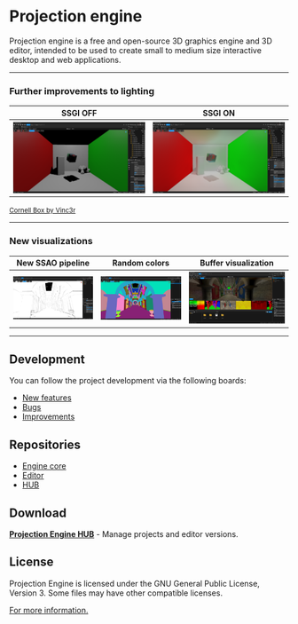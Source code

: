 # Projection engine

Projection engine is a free and open-source 3D graphics engine and 3D editor, intended to be used to create small to
medium size
interactive desktop and web applications.

---
### Further improvements to lighting
<table>
    <tr>
        <th>
          SSGI OFF 
        </th>
        <th>
          SSGI ON 
        </th>
    </tr>
    <tr>
        <th>
           <img src="https://github.com/projection-engine/.github/blob/main/SSGI_BEFORE.png?raw=true"/> 
        </th>
        <th>
          <img src="https://github.com/projection-engine/.github/blob/main/SSGI%20+%20SSAO.png?raw=true"/>  
        </th>
    </tr>
</table>
<small><a href="https://github.com/Vinc3r/cornellBox">Cornell Box by Vinc3r</a></small>

---
### New visualizations
<table>
    <tr>
        <th>
           New SSAO pipeline
        </th>
        <th>
           Random colors
        </th>
        <th>
           Buffer visualization
        </th>
    </tr>
    <tr>
        <th>
          <img src="https://github.com/projection-engine/.github/blob/main/SSAO-FIXED.png?raw=true"/>  
        </th>
        <th>
          <img src="https://github.com/projection-engine/.github/blob/main/RANDOM%20COLOR.png?raw=true"/>  
        </th>
        <th>
          <img src="https://github.com/projection-engine/.github/blob/main/BUFFER-VISUALIZATION.png?raw=true"/>  
        </th>
    </tr>
</table>

---

## Development

You can follow the project development via the following boards:

- [New features](https://github.com/orgs/projection-engine/projects/6)
- [Bugs](https://github.com/orgs/projection-engine/projects/5)
- [Improvements](https://github.com/orgs/projection-engine/projects/4)

## Repositories

- [Engine core](https://github.com/projection-engine/engine)
- [Editor](https://github.com/projection-engine/editor)
- [HUB](https://github.com/projection-engine/hub)


## Download

[**Projection Engine HUB**](https://github.com/projection-engine/hub/releases/tag/APP-WINDOWS) - Manage projects and
editor versions.

## License

Projection Engine is licensed under the GNU General Public License, Version 3.
Some files may have other compatible licenses.

[For more information.](https://www.gnu.org/licenses/gpl-3.0.html)